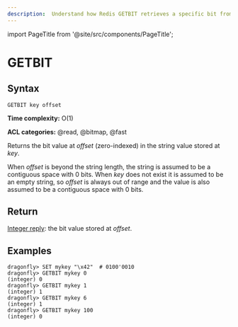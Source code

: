 ```yaml
---
description:  Understand how Redis GETBIT retrieves a specific bit from a string value.
---
```


import PageTitle from '@site/src/components/PageTitle';

# GETBIT

<PageTitle title="Redis GETBIT Command (Documentation) | Dragonfly" />

## Syntax

    GETBIT key offset

**Time complexity:** O(1)

**ACL categories:** @read, @bitmap, @fast

Returns the bit value at _offset_ (zero-indexed) in the string value stored at _key_.

When _offset_ is beyond the string length, the string is assumed to be a
contiguous space with 0 bits.
When _key_ does not exist it is assumed to be an empty string, so _offset_ is
always out of range and the value is also assumed to be a contiguous space with
0 bits.

## Return

[Integer reply](https://redis.io/docs/reference/protocol-spec/#integers): the bit value stored at _offset_.

## Examples

```shell
dragonfly> SET mykey "\x42"  # 0100'0010
dragonfly> GETBIT mykey 0
(integer) 0
dragonfly> GETBIT mykey 1
(integer) 1
dragonfly> GETBIT mykey 6
(integer) 1
dragonfly> GETBIT mykey 100
(integer) 0
```
